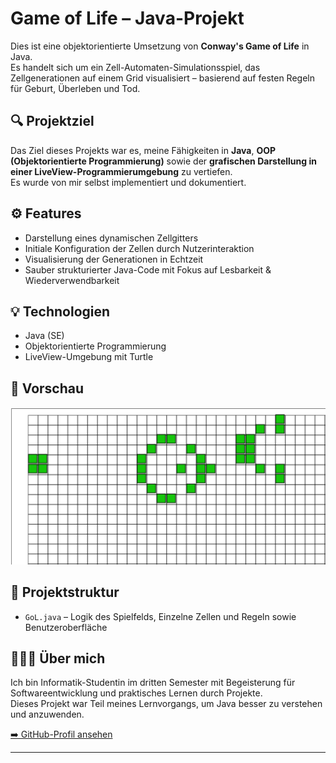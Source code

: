 # Game of Life – Java-Projekt

Dies ist eine objektorientierte Umsetzung von **Conway's Game of Life** in Java.  
Es handelt sich um ein Zell-Automaten-Simulationsspiel, das Zellgenerationen auf einem Grid visualisiert – basierend auf festen Regeln für Geburt, Überleben und Tod.

## 🔍 Projektziel

Das Ziel dieses Projekts war es, meine Fähigkeiten in **Java**, **OOP (Objektorientierte Programmierung)** sowie der **grafischen Darstellung in einer LiveView-Programmierumgebung** zu vertiefen.  
Es wurde von mir selbst implementiert und dokumentiert.

## ⚙️ Features

- Darstellung eines dynamischen Zellgitters
- Initiale Konfiguration der Zellen durch Nutzerinteraktion
- Visualisierung der Generationen in Echtzeit
- Sauber strukturierter Java-Code mit Fokus auf Lesbarkeit & Wiederverwendbarkeit

## 💡 Technologien

- Java (SE)
- Objektorientierte Programmierung
- LiveView-Umgebung mit Turtle

## 📸 Vorschau

![Screenshot](GoL.png)

## 📁 Projektstruktur

- `GoL.java` – Logik des Spielfelds, Einzelne Zellen und Regeln sowie Benutzeroberfläche 

## 🙋🏽‍♀️ Über mich

Ich bin Informatik-Studentin im dritten Semester mit Begeisterung für Softwareentwicklung und praktisches Lernen durch Projekte.  
Dieses Projekt war Teil meines Lernvorgangs, um Java besser zu verstehen und anzuwenden.

[➡️ GitHub-Profil ansehen](https://github.com/DanielleKami)

---
